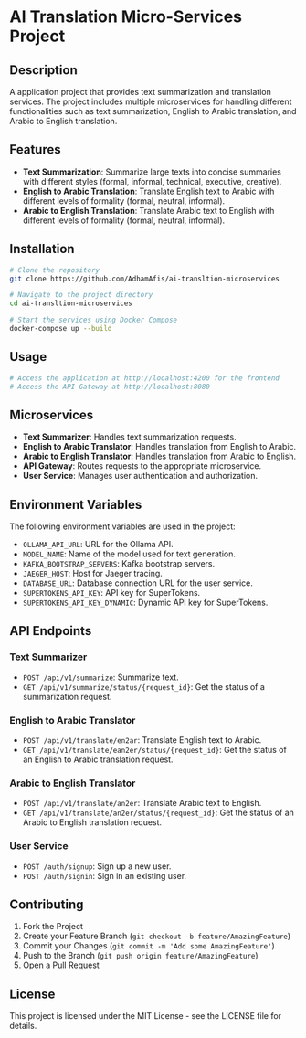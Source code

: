 # AI Translation Micro-Services Project

## Description
A application project that provides text summarization and translation services. The project includes multiple microservices for handling different functionalities such as text summarization, English to Arabic translation, and Arabic to English translation.

## Features
- **Text Summarization**: Summarize large texts into concise summaries with different styles (formal, informal, technical, executive, creative).
- **English to Arabic Translation**: Translate English text to Arabic with different levels of formality (formal, neutral, informal).
- **Arabic to English Translation**: Translate Arabic text to English with different levels of formality (formal, neutral, informal).

## Installation
```bash
# Clone the repository
git clone https://github.com/AdhamAfis/ai-transltion-microservices

# Navigate to the project directory
cd ai-transltion-microservices

# Start the services using Docker Compose
docker-compose up --build
```

## Usage
```bash
# Access the application at http://localhost:4200 for the frontend
# Access the API Gateway at http://localhost:8080
```

## Microservices
- **Text Summarizer**: Handles text summarization requests.
- **English to Arabic Translator**: Handles translation from English to Arabic.
- **Arabic to English Translator**: Handles translation from Arabic to English.
- **API Gateway**: Routes requests to the appropriate microservice.
- **User Service**: Manages user authentication and authorization.

## Environment Variables
The following environment variables are used in the project:

- `OLLAMA_API_URL`: URL for the Ollama API.
- `MODEL_NAME`: Name of the model used for text generation.
- `KAFKA_BOOTSTRAP_SERVERS`: Kafka bootstrap servers.
- `JAEGER_HOST`: Host for Jaeger tracing.
- `DATABASE_URL`: Database connection URL for the user service.
- `SUPERTOKENS_API_KEY`: API key for SuperTokens.
- `SUPERTOKENS_API_KEY_DYNAMIC`: Dynamic API key for SuperTokens.

## API Endpoints
### Text Summarizer
- `POST /api/v1/summarize`: Summarize text.
- `GET /api/v1/summarize/status/{request_id}`: Get the status of a summarization request.

### English to Arabic Translator
- `POST /api/v1/translate/en2ar`: Translate English text to Arabic.
- `GET /api/v1/translate/ean2er/status/{request_id}`: Get the status of an English to Arabic translation request.

### Arabic to English Translator
- `POST /api/v1/translate/an2er`: Translate Arabic text to English.
- `GET /api/v1/translate/an2er/status/{request_id}`: Get the status of an Arabic to English translation request.

### User Service
- `POST /auth/signup`: Sign up a new user.
- `POST /auth/signin`: Sign in an existing user.

## Contributing
1. Fork the Project
2. Create your Feature Branch (`git checkout -b feature/AmazingFeature`)
3. Commit your Changes (`git commit -m 'Add some AmazingFeature'`)
4. Push to the Branch (`git push origin feature/AmazingFeature`)
5. Open a Pull Request

## License
This project is licensed under the MIT License - see the LICENSE file for details.

